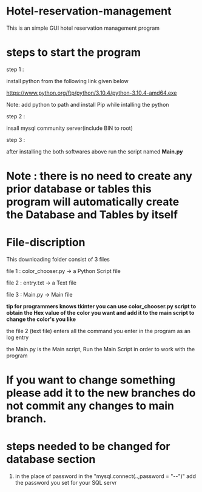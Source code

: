 # Hotel-reservation-management
This is an simple GUI hotel reservation management program

# steps to start the program

step 1 :

  install python from the following link given below 
  
  https://www.python.org/ftp/python/3.10.4/python-3.10.4-amd64.exe
  
  Note: add python to path and install Pip while intalling the python
  
  
step 2 :
  
  insall mysql community server(include BIN to root)
  
 
 step 3 :
 
  after installing the both softwares above run the script named **Main.py**
  
 # Note : there is no need to create any prior database or tables this program will automatically create the Database and Tables by itself
 
 
 # File-discription 
 
 This downloading folder consist of 3 files
 
 file 1 : color_chooser.py -> a Python Script file
 
 file 2 : entry.txt        -> a Text file
 
 file 3 : Main.py          -> Main file
 
 
 **tip for programmers knows tkinter you can use color_chooser.py script to obtain the Hex value of the color you want and add it to the main script to change the color's you like**
 
 the file 2 (text file) enters all the command you enter in the program as an log entry  
 
 the Main.py is the Main script, Run the Main Script in order to work with the program 
 
 
 # If you want to change something please add it to the new branches do not commit any changes to main branch.
 
 # steps needed to be changed for database section 
 
 1) in the place of password in the "mysql.connect(..,password = "--")" add the password you set for your SQL servr
